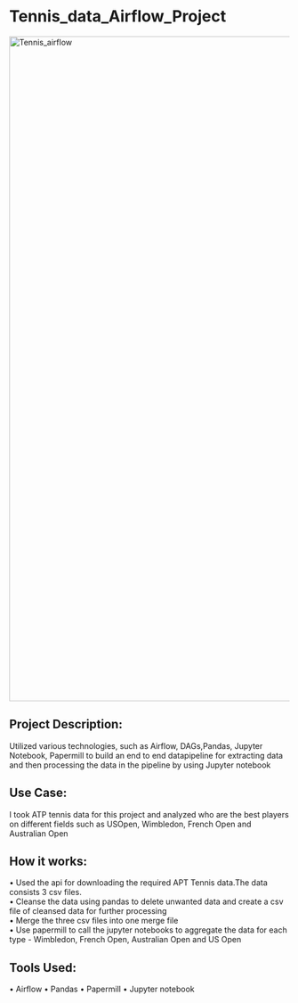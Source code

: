 # Tennis_data_Airflow_Project

<img width="1193" alt="Tennis_airflow" src="https://user-images.githubusercontent.com/72820961/104627741-6a4c4100-5665-11eb-96c6-0fb8ee024301.png">


## Project Description:
Utilized various technologies, such as Airflow,  DAGs,Pandas,  Jupyter Notebook, Papermill to build  an  end  to  end  datapipeline for extracting data and then processing the data in the pipeline by using Jupyter notebook

## Use Case:
I took ATP tennis data for this project and analyzed who are the best players on different fields such as USOpen, Wimbledon, French Open and Australian Open

## How it works:
• Used the api for downloading the required APT Tennis data.The data consists 3 csv files.                                                                         
• Cleanse the data using pandas to delete unwanted data and create a csv file of cleansed data for further processing                                      
• Merge the three csv files into one merge file                                                                                                                   
• Use papermill to call the jupyter notebooks to aggregate the data for each type - Wimbledon, French Open, Australian Open and US Open  

## Tools Used:
 • Airflow
 • Pandas
 • Papermill
 • Jupyter notebook
